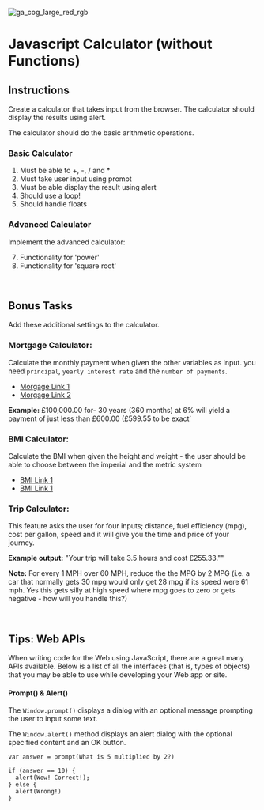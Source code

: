 ![ga_cog_large_red_rgb](https://cloud.githubusercontent.com/assets/40461/8183776/469f976e-1432-11e5-8199-6ac91363302b.png)

Javascript Calculator (without Functions)
=====

## Instructions

Create a calculator that takes input from the browser. The calculator should display the results using alert.

The calculator should do the basic arithmetic operations.

### Basic Calculator

1. Must be able to +, -, / and *
2. Must take user input using prompt
3. Must be able display the result using alert
4. Should use a loop!
5. Should handle floats

### Advanced Calculator

Implement the advanced calculator:

7. Functionality for 'power'
8. Functionality for 'square root'

<br>

## Bonus Tasks

Add these additional settings to the calculator.

### Mortgage Calculator:

Calculate the monthly payment when given the other variables as input.
you need `principal`, `yearly interest rate` and the `number of payments`.

- [Morgage Link 1](http://www.wikihow.com/Calculate-Mortgage-Payments)
- [Morgage Link 2](http://www.wikihow.com/Sample/Mortgage-Payment)

**Example:** £100,000.00 for-  30 years (360 months) at 6% will yield a payment of just less than £600.00 (£599.55 to be exact`

### BMI Calculator:

Calculate the BMI when given the height and weight - the user should be able to choose between the imperial and the metric system

- [BMI Link 1](http://en.wikipedia.org/wiki/Body_mass_index)
- [BMI Link 1](http://www.wikihow.com/Image:BMI.jpg)

### Trip Calculator:

This feature asks the user for four inputs; distance, fuel efficiency (mpg), cost per gallon, speed and it will give you the time and price of your journey.

**Example output:** "Your trip will take 3.5 hours and cost £255.33.""

**Note:** For every 1 MPH over 60 MPH, reduce the the MPG by 2 MPG (i.e. a car that normally gets 30 mpg would only get 28 mpg if its speed were 61 mph. Yes this gets silly at high speed where mpg goes to zero or gets negative - how will you handle this?)


<br>

## Tips: Web APIs

When writing code for the Web using JavaScript, there are a great many APIs available. Below is a list of all the interfaces (that is, types of objects) that you may be able to use while developing your Web app or site.

#### Prompt() & Alert()

The `Window.prompt()` displays a dialog with an optional message prompting the user to input some text.

The `Window.alert()` method displays an alert dialog with the optional specified content and an OK button.

```
var answer = prompt(What is 5 multiplied by 2?)

if (answer == 10) {
  alert(Wow! Correct!);
} else {
  alert(Wrong!)
}
```

<br>
